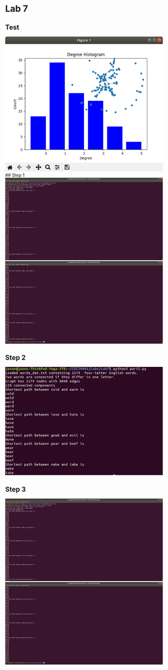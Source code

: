 # Lab 7
## Test
<img src="test.png">
## Step 1

 <img src="Part1_1.png">
 <img src="Part1_2.png">
 
 
## Step 2

<img src="Part2_1.png">

## Step 3

<img src="Part3_1.png">
<img src="Part3_2.png">
